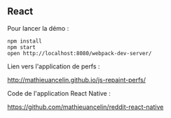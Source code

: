 React
----------------

Pour lancer la démo :

```
npm install
npm start
open http://localhost:8080/webpack-dev-server/
```

Lien vers l'application de perfs :

http://mathieuancelin.github.io/js-repaint-perfs/

Code de l'application React Native :

https://github.com/mathieuancelin/reddit-react-native